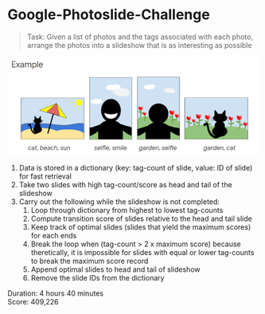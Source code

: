 # Google-Photoslide-Challenge

> Task: Given a list of photos and the tags associated with each photo, arrange the photos into a slideshow that is as interesting as possible

<img src="image.PNG" width="800"/>

1. Data is stored in a dictionary (key: tag-count of slide, value: ID of slide) for fast retrieval
2. Take two slides with high tag-count/score as head and tail of the slideshow
3. Carry out the following while the slideshow is not completed:
   1. Loop through dictionary from highest to lowest tag-counts
   2. Compute transition score of slides relative to the head and tail slide
   3. Keep track of optimal slides (slides that yield the maximum scores) for each ends
   4. Break the loop when (tag-count > 2 x maximum score) because theretically, it is impossible for slides with equal or lower tag-counts to break the maximum score record
   5. Append optimal slides to head and tail of slideshow
   6. Remove the slide IDs from the dictionary
  
Duration: 4 hours 40 minutes<br/>
Score: 409,226
